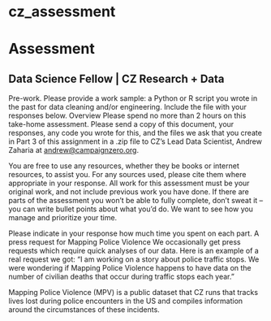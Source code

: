 # cz_assessment

# Assessment 
## Data Science Fellow | CZ Research + Data

Pre-work. Please provide a work sample: a Python or R script you wrote in the past for data cleaning and/or engineering. Include the file with your responses below.
Overview
Please spend no more than 2 hours on this take-home assessment. Please send a copy of this document, your responses, any code you wrote for this, and the files we ask that you create in Part 3 of this assignment in a .zip file to CZ’s Lead Data Scientist, Andrew Zaharia at andrew@campaignzero.org.

You are free to use any resources, whether they be books or internet resources, to assist you. For any sources used, please cite them where appropriate in your response. All work for this assessment must be your original work, and not include previous work you have done. If there are parts of the assessment you won’t be able to fully complete, don’t sweat it – you can write bullet points about what you’d do. We want to see how you manage and prioritize your time.

Please indicate in your response how much time you spent on each part.
A press request for Mapping Police Violence
We occasionally get press requests which require quick analyses of our data. Here is an example of a real request we got: “I am working on a story about police traffic stops. We were wondering if Mapping Police Violence happens to have data on the number of civilian deaths that occur during traffic stops each year.”

Mapping Police Violence (MPV) is a public dataset that CZ runs that tracks lives lost during police encounters in the US and compiles information around the circumstances of these incidents.
